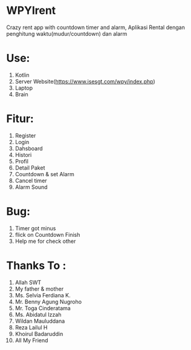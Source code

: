 # WPYIrent
 Crazy rent app with countdown timer and alarm, Aplikasi Rental dengan penghitung waktu(mudur/countdown) dan alarm
 
# Use:
1. Kotlin
2. Server Website(https://www.isesgt.com/wpy/index.php)
3. Laptop
4. Brain
 
# Fitur:
1. Register
2. Login
3. Dahsboard
4. Histori
5. Profil
6. Detail Paket
7. Countdown & set Alarm
8. Cancel timer
9. Alarm Sound

# Bug:
1. Timer got minus
2. flick on Countdown Finish
3. Help me for check other

# Thanks To :
1. Allah SWT
2. My father & mother
3. Ms. Selvia Ferdiana K.
4. Mr. Benny Agung Nugroho
5. Mr. Toga Cinderatama
6. Ms. Abidatul Izzah
7. Wildan Mauluddana
8. Reza Lailul H
9. Khoirul Badaruddin
10. All My Friend
